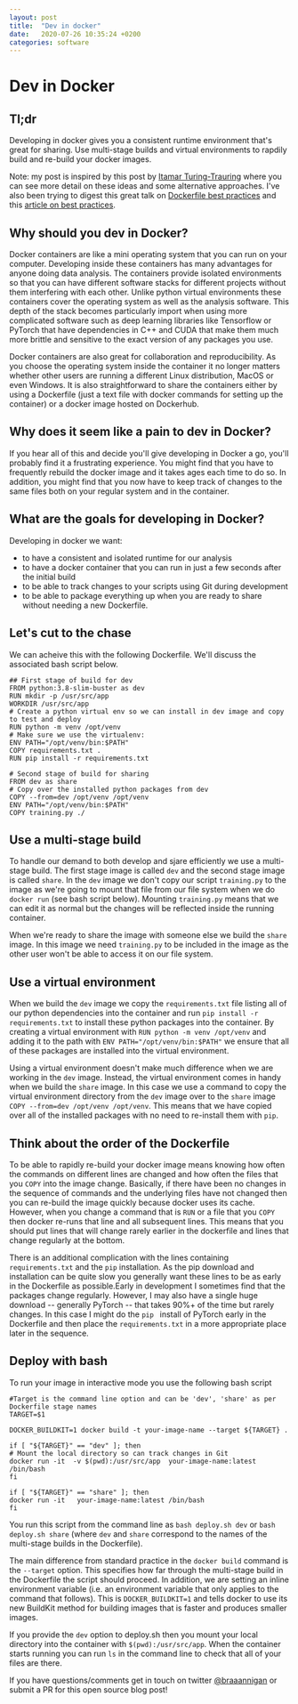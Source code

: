 ```yaml
---
layout: post
title:  "Dev in docker"
date:   2020-07-26 10:35:24 +0200
categories: software
---
```

# Dev in Docker

## Tl;dr
Developing in docker gives you a consistent runtime environment that's great for sharing. Use multi-stage builds and virtual environments to rapdily build and re-build your docker images.

Note: my post is inspired by this post by [Itamar Turing-Trauring](https://pythonspeed.com/articles/multi-stage-docker-python/) where you can see more detail on these ideas and some alternative approaches. I've also been trying to digest this great talk on [Dockerfile best practices](https://www.youtube.com/watch?v=JofsaZ3H1qM&t=1087s) and this [article on best practices](https://docs.docker.com/develop/develop-images/dockerfile_best-practices/).

## Why should you dev in Docker?

Docker containers are like a mini operating system that you can run on your computer. Developing inside these containers has many advantages for anyone doing data analysis. The containers provide isolated environments so that you can have different software stacks for different projects without them interfering with each other. Unlike python virtual environments these containers cover the operating system as well as the analysis software. This depth of the stack becomes particularly import when using more complicated software such as deep learning libraries like Tensorflow or PyTorch that have dependencies in C++ and CUDA that make them much more brittle and sensitive to the exact version of any packages you use. 

Docker containers are also great for collaboration and reproducibility. As you choose the operating system inside the container it no longer matters whether other users are running a different Linux distribution, MacOS or even Windows. It is also straightforward to share the containers either by using a Dockerfile (just a text file with docker commands for setting up the container) or a docker image hosted on Dockerhub. 


## Why does it seem like a pain to dev in Docker?

If you hear all of this and decide you'll give developing in Docker a go, you'll probably find it a frustrating experience. You might find that you have to frequently rebuild the docker image and it takes ages each time to do so. In addition, you might find that you now have to keep track of changes to the same files both on your regular system and in the container.

## What are the goals for developing in Docker?

Developing in docker we want:
- to have a consistent and isolated runtime for our analysis
- to have a docker container that you can run in just a few seconds after the initial build
- to be able to track changes to your scripts using Git during development
- to be able to package everything up when you are ready to share without needing a new Dockerfile.

## Let's cut to the chase
We can acheive this with the following Dockerfile. We'll discuss the associated bash script below.
```
## First stage of build for dev
FROM python:3.8-slim-buster as dev
RUN mkdir -p /usr/src/app
WORKDIR /usr/src/app
# Create a python virtual env so we can install in dev image and copy to test and deploy
RUN python -m venv /opt/venv
# Make sure we use the virtualenv:
ENV PATH="/opt/venv/bin:$PATH"
COPY requirements.txt .
RUN pip install -r requirements.txt

# Second stage of build for sharing
FROM dev as share
# Copy over the installed python packages from dev
COPY --from=dev /opt/venv /opt/venv
ENV PATH="/opt/venv/bin:$PATH"
COPY training.py ./
```

## Use a multi-stage build
To handle our demand to both develop and sjare efficiently we use a multi-stage build. The first stage image is called ```dev``` and the second stage image is called ```share```. In the ```dev``` image we don't copy our script ```training.py``` to the image as we're going to mount that file from our file system when we do ```docker run``` (see bash script below). Mounting ```training.py``` means that we can edit it as normal but the changes will be reflected inside the running container.

When we're ready to share the image with someone else we build the ```share``` image. In this image we need ```training.py``` to be included in the image as the other user won't be able to access it on our file system.

## Use a virtual environment
When we build the ```dev``` image we copy the ```requirements.txt``` file listing all of our python dependencies into the container and run ```pip install -r requirements.txt``` to install these python packages into the container. By creating a virtual environment with ```RUN python -m venv /opt/venv``` and adding it to the path with ```ENV PATH="/opt/venv/bin:$PATH"``` we ensure that all of these packages are installed into the virtual environment.  

Using a virtual environment doesn't make much difference when we are working in the ```dev``` image. Instead, the virtual environment comes in handy when we build the ```share``` image. In this case we use a command to copy the virtual environment directory from the ```dev``` image over to the ```share``` image ```COPY --from=dev /opt/venv /opt/venv```.
This means that we have copied over all of the installed packages with no need to re-install them with ```pip```.

## Think about the order of the Dockerfile
To be able to rapidly re-build your docker image means knowing how often the commands on different lines are changed and how often the files that you ```COPY``` into the image change.  Basically, if there have been no changes in the sequence of commands and the underlying files have not changed then you can re-build the image quickly because docker uses its cache. However, when you change a command that is ```RUN``` or a file that you ```COPY``` then docker re-runs that line and all subsequent lines. This means that you should put lines that will change rarely earlier in the dockerfile and lines that change regularly at the bottom.

There is an additional complication with the lines containing ```requirements.txt``` and the ```pip``` installation. As the pip download and installation can be quite slow you generally want these lines to be as early in the Dockerfile as possible.Early in development I sometimes find that the packages change regularly. However, I may also have a single huge download -- generally PyTorch -- that takes 90%+ of the time but rarely changes. In this case I might do the ```pip ``` install of PyTorch early in the Dockerfile and then place the ```requirements.txt``` in a more appropriate place later in the sequence.

## Deploy with bash
To run your image in interactive mode you use the following bash script
```
#Target is the command line option and can be 'dev', 'share' as per Dockerfile stage names
TARGET=$1

DOCKER_BUILDKIT=1 docker build -t your-image-name --target ${TARGET} .

if [ "${TARGET}" == "dev" ]; then
# Mount the local directory so can track changes in Git
docker run -it  -v $(pwd):/usr/src/app  your-image-name:latest /bin/bash
fi

if [ "${TARGET}" == "share" ]; then
docker run -it   your-image-name:latest /bin/bash
fi
```
You run this script from the command line as ```bash deploy.sh dev``` or ```bash deploy.sh share``` (where ```dev``` and ```share``` correspond to the names of the multi-stage builds in the Dockerfile).

The main difference from standard practice in the ```docker build``` command is the ```--target``` option. This specifies how far through the multi-stage build in the Dockerfile the script should proceed. In addition, we are setting an inline environment variable (i.e. an environment variable that only applies to the command that follows). This is ```DOCKER_BUILDKIT=1``` and tells docker to use its new BuildKit method for building images that is faster and produces smaller images.

If you provide the ```dev``` option to deploy.sh then you mount your local directory into the container with ```$(pwd):/usr/src/app```. When the container starts running you can run ```ls``` in the command line to check that all of your files are there.

If you have questions/comments get in touch on twitter [@braaannigan](https://twitter.com/braaannigan) or submit a PR for this open source blog post!

